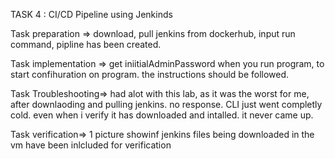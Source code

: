 TASK 4 : CI/CD Pipeline using Jenkinds

Task preparation => download, pull jenkins from dockerhub, input run command, pipline has been created.
 
Task implementation => get iniitialAdminPassword when you run program, to start confihuration on program. the instructions should be followed.

Task Troubleshooting=> had alot with this lab, as it was the worst for me, after downlaoding and pulling jenkins. no response. CLI just went completly cold. even when i verify it has downloaded and intalled. it never came up.  

Task verification=> 1 picture showinf jenkins files being downloaded in the vm have been inlcluded for verification
